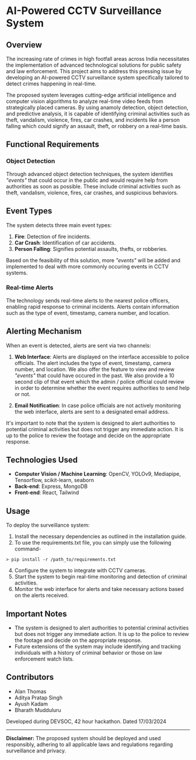 # AI-Powered CCTV Surveillance System

## Overview

The increasing rate of crimes in high footfall areas across India necessitates the implementation of advanced technological solutions for public safety and law enforcement. This project aims to address this pressing issue by developing an AI-powered CCTV surveillance system specifically tailored to detect crimes happening in real-time.

The proposed system leverages cutting-edge artificial intelligence and computer vision algorithms to analyze real-time video feeds from strategically placed cameras. By using anamoly detection, object detection, and predictive analysis, it is capable of identifying criminal activities such as theft, vandalism, violence, fires, car crashes, and incidents like a person falling which could signify an assault, theft, or robbery on a real-time basis.

## Functional Requirements

### Object Detection

Through advanced object detection techniques, the system identifies _"events"_ that could occur in the public and would require help from authorities as soon as possible. These include criminal activities such as theft, vandalism, violence, fires, car crashes, and suspicious behaviors.

## Event Types

The system detects three main event types:

1. **Fire**: Detection of fire incidents.
2. **Car Crash**: Identification of car accidents.
3. **Person Falling**: Signifies potential assaults, thefts, or robberies.

Based on the feasibility of this solution, more _"events"_ will be added and implemented to deal with more commonly occuring events in CCTV systems.

### Real-time Alerts

The technology sends real-time alerts to the nearest police officers, enabling rapid response to criminal incidents. Alerts contain information such as the type of event, timestamp, camera number, and location.

## Alerting Mechanism

When an event is detected, alerts are sent via two channels:

1. **Web Interface**: Alerts are displayed on the interface accessible to police officials. The alert includes the type of event, timestamp, camera number, and location. We also offer the feature to view and review _"events"_ that could have occured in the past. We also provide a 10 second clip of that event which the admin / police official could review in order to determine whether the event requires authorities to send help or not.
   
2. **Email Notification**: In case police officials are not actively monitoring the web interface, alerts are sent to a designated email address. 

It's important to note that the system is designed to alert authorities to potential criminal activities but does not trigger any immediate action. It is up to the police to review the footage and decide on the appropriate response.

## Technologies Used

- **Computer Vision / Machine Learning**: OpenCV, YOLOv9, Mediapipe, Tensorflow, scikit-learn, seaborn
- **Back-end**: Express, MongoDB
- **Front-end**: React, Tailwind

## Usage

To deploy the surveillance system:

1. Install the necessary dependencies as outlined in the installation guide.
2. To use the requirements.txt file, you can simply use the following command-
```
> pip install -r /path_to/requirements.txt
```
4. Configure the system to integrate with CCTV cameras.
5. Start the system to begin real-time monitoring and detection of criminal activities.
6. Monitor the web interface for alerts and take necessary actions based on the alerts received.

## Important Notes

- The system is designed to alert authorities to potential criminal activities but does not trigger any immediate action. It is up to the police to review the footage and decide on the appropriate response.
- Future extensions of the system may include identifying and tracking individuals with a history of criminal behavior or those on law enforcement watch lists.

## Contributors

- Alan Thomas
- Aditya Pratap Singh
- Ayush Kadam
- Bharath Mudduluru


Developed during DEVSOC, 42 hour hackathon.
Dated 17/03/2024

---

**Disclaimer:** The proposed system should be deployed and used responsibly, adhering to all applicable laws and regulations regarding surveillance and privacy.
